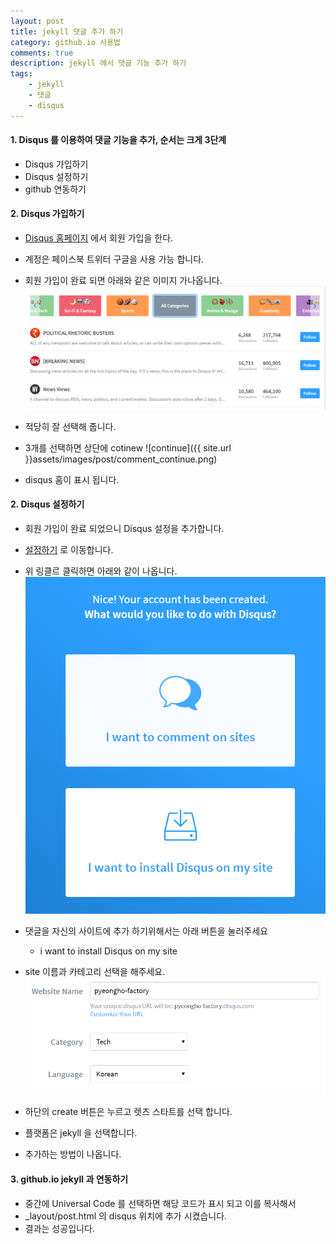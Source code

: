 ```yaml
---
layout: post
title: jekyll 댓글 추가 하기
category: github.io 사용법
comments: true
description: jekyll 에서 댓글 기능 추가 하기
tags:
    - jekyll    
    - 댓글
    - disqus
---
```




#### 1. Disqus 를 이용하여 댓글 기능을 추가, 순서는 크게 3단계
 - Disqus 가입하기
 - Disqus 설정하기
 - github 연동하기

#### 2. Disqus 가입하기
 - [Disqus 홈페이지](https://disqus.com/) 에서 회원 가입을 한다.
 - 계정은 페이스북 트위터 구글을 사용 가능 합니다.
 - 회원 가입이 완료 되면 아래와 같은 이미지 가나옵니다.
   ![follow](img/comment_follow.PNG)
 - 적당히 잘 선택해 줍니다.
 - 3개를 선택하면 상단에 cotinew 
 ![continue]({{ site.url }}assets/images/post/comment_continue.png) 

 - disqus 홈이 표시 됩니다.
 
#### 2. Disqus 설정하기
 - 회원 가입이 완료 되었으니 Disqus 설정을 추가합니다. 
 - [설정하기](https://disqus.com/profile/signup/intent/) 로 이동합니다. 
 - 위 링클르 클릭하면 아래와 같이 나옵니다.
  ![choose](img/comment_sel.png)

 - 댓글을 자신의 사이트에 추가 하기위해서는 아래 버튼을 눌러주세요
   - i want to install Disqus on my site
 - site 이름과 카테고리 선택을 해주세요.
 ![name](img/comment_name.png)

 - 하단의 create 버튼은 누르고 렛츠 스타트를 선택 합니다.
 - 플랫폼은 jekyll 을 선택합니다.
 - 추가하는 방법이 나옵니다.

#### 3. github.io jekyll 과 연동하기
 - 중간에 Universal Code 를 선택하면 해당 코드가 표시 되고 이를 복사해서 
 - _layout/post.html 의 disqus 위치에 추가 시켰습니다.
 - 결과는 성공입니다.

